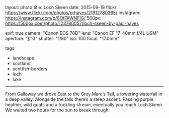 layout: photo
title: Loch Skeen
date: 2015-09-18
flickr: https://www.flickr.com/photos/prhayes/21912780365/
instagram: https://instagram.com/p/8Ot7AWNFIG/
500px: https://500px.com/photo/123780057/loch-skeen-by-paul-hayes

exif: true
camera: "Canon EOS 70D"
lens: "Canon EF 17-40mm f/4L USM"
aperture: "ƒ/13"
shutter: "1/80"
iso: 100
focal: "17.0mm"

tags:
  - landscape
  - scotland
  - scottish-borders
  - loch
  - lake
---

From Galloway we drove East to the Grey Mare’s Tail, a towering waterfall in a deep valley. Alongside the falls there’s a steep ascent. Passing purple heather, wild goats and a trickling stream, eventually you reach Loch Skeen. We waited two hours for the sun to break through.
